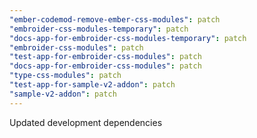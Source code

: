 ```yaml
---
"ember-codemod-remove-ember-css-modules": patch
"embroider-css-modules-temporary": patch
"docs-app-for-embroider-css-modules-temporary": patch
"embroider-css-modules": patch
"test-app-for-embroider-css-modules": patch
"docs-app-for-embroider-css-modules": patch
"type-css-modules": patch
"test-app-for-sample-v2-addon": patch
"sample-v2-addon": patch
---
```


Updated development dependencies
